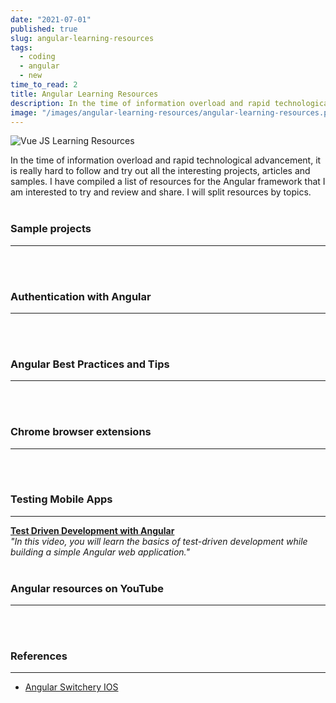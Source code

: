 ```yaml
---
date: "2021-07-01"
published: true
slug: angular-learning-resources
tags:
  - coding
  - angular
  - new
time_to_read: 2
title: Angular Learning Resources
description: In the time of information overload and rapid technological advancement, it is really hard to follow and try out all the interesting projects, articles and samples. I have compiled a list of resources for the Angular framework that I am interested to try and review and share. I will split resources by topics.
image: "/images/angular-learning-resources/angular-learning-resources.png"
---
```


<img src="/images/angular-learning-resources/angular-learning-resources.png" alt="Vue JS Learning Resources"
	title="Vue JS Learning Resources" class="w-100" />

In the time of information overload and rapid technological advancement, it is really hard to follow and try out all the interesting projects, articles and samples. I have compiled a list of resources for the Angular framework that I am interested to try and review and share. I will split resources by topics.
<br>
<br>

### Sample projects

---

<PostResource
  image="/images/angular-learning-resources/p1.png"
  url="https://school.geekwall.in/p/S15Y_x7vr/angular-for-beginners-let-s-build-a-tic-tac-toe-pwa"
  title="Angular for Beginners - Let's build a Tic-Tac-Toe PWA"
  description="Learn the basics of Angular 8 by building a tic-tac-toe game from scratch...Then deploy it as an installable progressive web app (PWA). Go beyond the basics"
/>
<PostResource
  image="/images/angular-learning-resources/p2.png"
  url="http://www.teclogiq.com/blog/angular-todo-application/"
  title="Build an Angular ToDo App with Angular CLI in 6 Easy Steps"
  description="Do you want to learn how to create an Angular ToDo App? Here are 6 easy steps that will help you to create an app with little coding efforts."
  link_text = "Github repo"
  link_url = "https://github.com/sanjay-patel/angular-todo-app"
/>
<PostResource
  image="/images/angular-learning-resources/p3.png"
  url="https://codequs.com/p/rkD7M44FN/building-a-crud-application-with-angular"
  title="Building a CRUD application with Angular"
  description="In this tutorial, you'll learn how to build a CRUD application with Angular."
/>
<PostResource
  image="/images/angular-learning-resources/angular_logo.png"
  url="https://blog.bitsrc.io/component-inheritance-in-angular-acd1215d5dd8"
  title="Component Inheritance in Angular"
  description="Respect the DRY rule! Learn how to write code efficiently using component inheritance"
/>
<PostResource
  image="/images/angular-learning-resources/p4.png"
  url="https://dzone.com/articles/how-to-preview-blobs-with-http-post-and-angular-5"
  title="How to Preview Blobs With HTTP POST and Angular 5"
  description="In this quick but helpful article, a software architect documents how to upload images to a web page using Angular and HTTP POST."
/>
<PostResource
  image="/images/angular-learning-resources/p5.png"
  url="https://morioh.com/p/edce618ab14d"
  title="Angular 8 HttpClient & Http Tutorial – Build and Consume RESTful API"
  description="Angular 8 HttpClient & Http tutorial is going to be discussed in this blog today. We’ll learn to create and consume RESTful APIs in Angular 8 project. To manage the data on the remote server, we make GET, POST, PUT and Delete using HttpClient API. We are required to import and setup HttpClient service in Angular 8 project to consume REST APIs."
/>
<PostResource
  image="/images/angular-learning-resources/p6.png"
  url="https://morioh.com/p/f2ca487d1b4d"
  title="Learn Angular 8 in 10 Days – Day 1"
  description="Angular 8 is the latest production version of Angular. This Angular 8 tutorial, learn how to build large scale websites using Angular 8 in 10 days."
/>
<PostResource
  image="/images/angular-learning-resources/p7.png"
  url="https://morioh.com/p/bb7bec313d4b"
  title="How to create an Angular 8 application with ASP.NET Core 3.0"
  description="In this post, I will explain the steps to create an Angular 8 application with ASP.NET 3.0. We will create a simple controller class to get latest C# Corner posts details and will be shown in the home component. We will get more features soon from Microsoft soon."
/>
<PostResource
  image="/images/angular-learning-resources/p7.jpg"
  url="https://tinyurl.com/y7gc8f7v"
  title="How to build Progressive Web Apps with Angular"
  description="Progressive web apps are web applications built with technologies that make them behave like native apps. A benefit of progressive web apps is the ability to work smoothly when network coverage is unreliable. Also, unlike native apps, no installation is required, but they are faster than typical web apps"
/>
<PostResource
  image="/images/angular-learning-resources/p8.jpg"
  url="https://tinyurl.com/y8v7dmd2"
  title="Serverless REST API with Angular, Persistence and Security"
  description="In this post I’ll show you how you can quickly build a serverless full stack app with static file hosting, a secure REST API, and a robust persistence layer."
/>
<PostResource
  image="/images/angular-learning-resources/p8.png"
  url="https://morioh.com/p/f7c1eca2519e"
  title="Creating a Modal Dialog in Angular 8 with TypeScript"
  description="There are plenty of plugins and libraries out there that include modal windows, in the past I used them myself when I needed to add a modal to a new project."
/>
<PostResource
  image="/images/angular-learning-resources/p9.png"
  url="https://tinyurl.com/y6twln4d"
  title="Implementing a Angular project with AspNet Core"
  description="This article will help us understand how to use the .NET Core command line interface to create and run an ASP.NET Core web application."
/>
<PostResource
  image="/images/angular-learning-resources/p10.png"
  url="https://morioh.com/p/90c9499be4d2"
  title="Build A Real World Beautiful Web APP with Angular 8 — A to Z"
  description="Today I am going to show you how to build a real world beautiful weather app that is production ready from scratch starting from design to development all the way to deployment using Adobe XD, Angular 7 & Firebase!"
/>
<br>
<br>

### Authentication with Angular

---
<PostResource
  image="/images/angular-learning-resources/p11.png"
  url="https://morioh.com/p/ed3e227baa2e"
  title="How to Add Authentication to Your Angular Application"
  description="...While building a SPA, the developer, sooner or later, needs to think about authentication and authorization. Authentication usually requires a login page that can verify that a user is who he or she claims to be..."
/>
<PostResource
  image="/images/angular-learning-resources/p12.png"
  url="https://morioh.com/p/7da7955083ea"
  title="Create Simple Login Page using Angular 8 and HTTP Authentication"
  description="In this article, you'll learn how to setup a simple login page using Angular 8-9 and Basic HTTP authentication"
/>
<PostResource
  image="/images/angular-learning-resources/p13.png"
  url="https://morioh.com/p/62cb11ccbf9e"
  title="Login in with Facebook and Google in an apps using Angular 8"
  description="In this post, we will learn the step-by-step process of allowing users to log in to an application with Facebook and Gmail using Angular 8. Login with Facebook and Google makes it safe and easy for users to use applications."
/>
<br>
<br>

### Angular Best Practices and Tips

---
<PostResource
  image="/images/angular-learning-resources/p14.png"
  url="https://github.com/angular/universal/blob/master/README.md"
  title="Angular Universal"
  description="The Angular Universal project is a community driven project to expand on the core APIs from Angular (platform-server) to enable developers to do server side rendering of Angular applications in a variety of scenarios."
/>
<PostResource
  image="/images/angular-learning-resources/p9.jpg"
  url="https://tinyurl.com/y8k2c8nn"
  title="Best practices for a clean and performant Angular application"
  description="This article outlines the practices we use in our application and is related to Angular, Typescript, RxJs and @ngrx/store"
/>
<PostResource
  image="/images/angular-learning-resources/p15.png"
  url="https://morioh.com/p/17fc4abf1eca"
  title="How to Create Angular Schematics for Developers"
  description="Angular CLI is a command-line tool that creates a simple Angular project. Angular CLI asks you questions about your app and, based on your answers, it determines the routing and the stylesheet format. How does Angular CLI do this? It uses Schematics."
/>
<PostResource
  image="/images/angular-learning-resources/p16.png"
  url="https://morioh.com/p/4c5cadfe12b6"
  title="A complete Guide to the Angular CLI"
  description="The experience provided by a graphical user interface or GUI is considered to be interactive but plagued with performance issues. This has lead to people who prefer performance over visuals, to use a command-line interface or a CLI. In this article, we will be discussing the command line interface that comes along with Angular, i.e the angular-CLI."
/>
<PostResource
  image="/images/angular-learning-resources/p17.png"
  url="https://ultimatecourses.com/blog/exploring-angular-lifecycle-hooks-onchanges"
  title="Exploring Angular Lifecycle Hooks - OnChanges"
  description="Welcome back to our blog series, Exploring Angular Lifecycle Hooks!"
/>
<PostResource
  image="/images/angular-learning-resources/p18.png"
  url="https://morioh.com/p/54630ff3176d"
  title="Are You Ready For Angular 9?"
  description="The Angular 9 RC is out, what an exciting time to be Angular developer, no I am not saying this because of Angular 9 RC release. It's because Ivy is here, Ivy is now the default rendering engine in Angular."
/>
<PostResource
  image="/images/angular-learning-resources/p19.png"
  url="https://morioh.com/p/e4009f12c587"
  title="Debugging Memory Leaks in Angular"
  description="Building large applications entails writing lots of code, complex pages, long lists, and hundreds (if not more) of components. If you’ve worked at least once in a non-trivial web application, you may have found yourself battling a memory leak for hours and hours."
/>
<PostResource
  image="/images/angular-learning-resources/p20.png"
  url="https://morioh.com/p/73ff58a9d2c9"
  title="Angular 8 | Build Autocomplete Mode with Angular Materials"
  description="Today we are going to create Autocomplete in Angular 8 using Angular Material UI components."
/>
<PostResource
  image="/images/angular-learning-resources/p21.png"
  url="https://morioh.com/p/16d26d9500c5"
  title="Using CSS Grid Layout in Angular project"
  description="This CSS Grid layout tutorial is designed for Angular 7/8 developers that want to learn how to build responsive layouts with modern CSS."
/>
<PostResource
  image="/images/angular-learning-resources/p22.png"
  url="https://tinyurl.com/y92597bl"
  title="How to Create Angular Toastr Notifications"
  description="Create an Angular service called notification , which you'll use in your application for showing the toastr message. In src/app create a folder called utility . Navigate to the utility folder and create an Angular service."
/>
<PostResource
  image="https://miro.medium.com/max/526/1*KW8ia5wHC2IR8Su2OvKy6A.jpeg"
  url="https://medium.com/claritydesignsystem/four-ways-of-listening-to-dom-events-in-angular-part-1-event-binding-3ec7e9f51a1d"
  title="Four ways of listening to DOM events in Angular (Part 1: Event Binding)"
  description="Listening to DOM events and keeping Angular application performant can be challenging. Angular offers several methods to listen to events…"
/>
<PostResource
  image="https://miro.medium.com/max/620/1*-P6X92tj9lHRsAn18-aoCg.jpeg"
  url="https://medium.com/claritydesignsystem/four-ways-of-listening-to-dom-events-in-angular-part-2-hostlistener-1b66d45b3e3d"
  title="Four ways of listening to DOM events in Angular (Part 2: @HostListener)"
  description="In the previous article of this series, we’ve talked about what Angular Event Binding is and how it could be used in a variety of…"
/>
<PostResource
  image="https://miro.medium.com/max/665/1*RaZ1eUz15e8ELop0sZlM5Q.jpeg"
  url="https://medium.com/claritydesignsystem/four-ways-of-listening-to-dom-events-in-angular-part-3-renderer2-listen-14c6fe052b59"
  title="Four ways of listening to DOM events in Angular (Part 3: Renderer2.listen)"
  description="In the previous two posts, we did a deep-dive into how we could listen to DOM events in an Angular app through the following two methods:"
/>
<PostResource
  image="https://miro.medium.com/max/1200/1*vJxd5T8e8gVGBGU2iitcnA.png"
  url="https://netbasal.com/three-ways-to-dynamically-alter-your-form-validation-in-angular-e5fd15f1e946"
  title="Three Ways to Dynamically Alter your Form Validation in Angular"
  description="Dynamic form validation in Angular"
/>
<PostResource
  image="https://images.indepth.dev/images/2020/07/Alex-Inkin.jpg"
  url="https://indepth.dev/posts/1307/5-tips-to-boost-your-angular-skills"
  title="5 tips to boost your Angular skills - Angular inDepth"
  description="Check out these advises backed by concrete examples which can help you improve your developer skills and give you some practical tricks."
/>
<PostResource
  image="/images/angular-learning-resources/angular_logo.png"
  url="https://angular-checklist.io/default/checklist/ngrx"
  title="Angular Checklist"
  description="Angular Checklist is a curated list of best practices for Angular apps. It’s a todo application where each item represents one best practice. You can use it for code reviews or as a style guide for your applications."
/>
<PostResource
  image="https://ardalis.com/static/c6a1999bf316dc90381f51fd1bab25f2/4c509/applying-the-builder-pattern-to-improve-angular-service.png"
  url="https://ardalis.com/applying-the-builder-pattern-to-improve-an-angular-service/?utm_sq=gnatr9d2rv"
  title="Applying the Builder Pattern to Improve an Angular Service"
  description="Applying the Builder Pattern to Improve an Angular Service. Recently I was working on an Angular/Typescript service that was building up some navigation-related properties, driving the menu of a SPA application."
/>
<PostResource
  image="http://www.codemag.com/Magazine/CoverLarge/2e14275f-1aba-4dff-adc3-5321cc9498ad"
  url="https://www.codemag.com/article/1801021/Configuration-Settings-for-Angular-Applications"
  title="Configuration Settings for Angular Applications"
  description="Learn to create an Angular service to read and mod"
/>
<PostResource
  image="https://www.gistia.com/hubfs/spacex-MEW1f-yu2KI-unsplash.jpg#keepProtocol"
  url="https://www.gistia.com/boost-angular-performance-lazy-loading/"
  title="Boosting Angular's Performance With Lazy Loading (Part 1)"
  description="Make sure that your Angular application not only looks awesome but also performs well. Learn how to use lazy loading to boost the performance of your app and take it to the next level."
/>
<PostResource
  image="https://www.gistia.com/hubfs/bill-jelen-woWf_VJ7dNs-unsplash.jpg#keepProtocol"
  url="https://www.gistia.com/insights/boost-angular-performance-lazy-loading-part-2"
  title="Boosting Angular’s Performance With Lazy Loading (Part 2)"
  description="Make sure that your Angular application not only looks awesome but also performs well. In part 2 learn how to control lazy loading with preloading strategies."
/>
<PostResource
  image="https://www.gistia.com/hubfs/spacex--p-KCm6xB9I-unsplash.jpg#keepProtocol"
  url="https://www.gistia.com/insights/boost-angular-performance-lazy-loading-part-3"
  title="Boosting Angular’s Performance With Lazy Loading (Part 3)"
  description="Make sure that your Angular application not only looks awesome but also performs well. In part 3 learn to load dynamically, at runtime, a set of predefined modules and components in your application"
/>
<br>
<br>

### Chrome browser extensions

---

<PostResource
  image="/images/angular-learning-resources/angular_logo.png"
  url="https://augury.rangle.io"
  title="Angular Augury"
  description="A Chrome and Firefox Dev Tools extension for debugging Angular applications"
/>
<PostResource
  image="https://lh3.googleusercontent.com/h3MO2IyI-ZvZhEVMb45tRF6ee5l7TNe6iAsTpx30lPFQsHzn-fF8nPBwavXr699bcf1P6C_icy5T8_NLSKyDUJibMA=w128-h128-e365-rj-sc0x00ffffff"
  url="https://tinyurl.com/y3sktkwh"
  title="Angular state inspector"
  description="Helps you debug Angular component state. Supports Angular 1/2+/Ivy!"
/>
<br>
<br>

### Testing Mobile Apps

---

<PostResource
  image=""
  url=""
  title=""
  description=""
/>
**[Test Driven Development with Angular](https://school.geekwall.in/p/Hk2h1hp-B/test-driven-development-with-angular)**<br>
_"In this video, you will learn the basics of test-driven development while building a simple Angular web application."_
<br>
<br>

### Angular resources on YouTube

---

<PostResource
  image="/images/angular-learning-resources/angular_logo.png"
  url="https://codequs.com/p/HJEKLQNSB/angular-node-express-mongodb-mean-tutorial-for-beginners"
  title="Angular Node Express MongoDB MEAN Tutorial for Beginners"
  description="In this video, Angular Node Express MongoDB MEAN Tutorial for Beginners, Udemy instructor Maximilian Schwarzmüller will teach you how to connect your Angular Frontend to a NodeJS & Express & MongoDB Backend by building a real Application."
/>
<PostResource
  image="https://i.imgur.com/z8uWRn9.jpg"
  url="https://school.geekwall.in/p/S1dUX1ZLr/sharing-data-between-components-in-angular"
  title="Sharing Data between Components in Angular"
  description="Sharing Data between Components in Angular. In this episode, I am going to show you four different ways to share data between Angular components"
/>
<PostResource
  image="/images/angular-learning-resources/angular_logo.png"
  url="https://tinyurl.com/y7nahnwg"
  title="Learn Angular 8 from Scratch for Beginners - Crash Course"
  description="Angular 8 is out now, and for those who prefer to learn a framework with the current latest version, this tutorial is for you"
/>
<PostResource
  image="/images/angular-learning-resources/angular_logo.png"
  url="https://tinyurl.com/yc8urbnh"
  title="Google Maps in Angular"
  description="Google maps meet Angular. Having such a strong developer community and being used by thousands of developers around the world made Angular ideal for bringing most tools to the framework"
/>
<br>
<br>

### References

---

<PostResource
  image="/images/angular-learning-resources/angular_logo.png"
  url="https://morioh.com/p/dc64d2d22774"
  title="Angular 8 Tutorial | FormArray In Angular 8 with Example"
  description="The Form Array is a way to group Form controls in Angular."
/>
<PostResource
  image="/images/angular-learning-resources/angular_logo.png"
  url="https://tinyurl.com/y3sktkwh"
  title="Best Chrome Extensions For Debugging Angular Apps"
  description="Angular State Inspector for Angular - Helps you debug Angular component state. Supports Angular 1/2+/Ivy!"
/>
<PostResource
  image="https://ng-bootstrap.github.io/img/logo.svg"
  url="https://ng-bootstrap.github.io"
  title="Angular widgets built from the ground up using only Bootstrap 4 CSS with APIs designed for the Angular ecosystem"
  description="Bootstrap widgets for Angular: autocomplete, accordion, alert, carousel, dropdown, pagination, popover, progressbar, rating, tabset, timepicker, tooltip, typeahead."
/>
- [Angular Switchery IOS](https://github.com/zainzafar90/angular-switchery-ios#readme)
<PostResource
  image="https://opengraph.githubassets.com/48f0375f35f17688bc17bc99a3b88f583a4863a1c2ddd083d55a3750583723dd/zainzafar90/angular-switchery-ios"
  url="https://github.com/zainzafar90/angular-switchery-ios#readme"
  title="Angular Switchery IOS"
  description="IOS Toggle switch button in Angular (Angular Switchery IOS) - GitHub - zainzafar90/angular-switchery-ios: IOS Toggle switch button in Angular (Angular Switchery IOS)"
/>